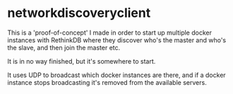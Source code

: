 # networkdiscoveryclient

This is a 'proof-of-concept' I made in order to start up multiple docker instances with RethinkDB where they discover who's the master and who's the slave, and then join the master etc.


It is in no way finished, but it's somewhere to start.

It uses UDP to broadcast which docker instances are there, and if a docker instance stops broadcasting it's removed from the available servers.
